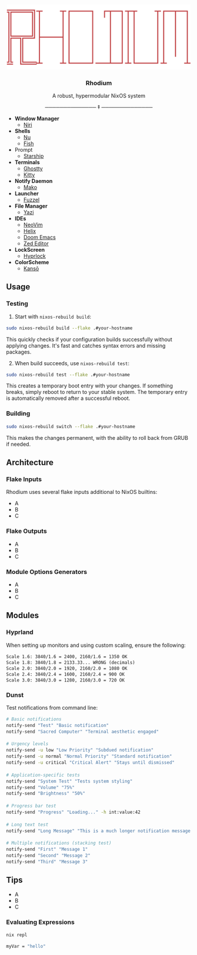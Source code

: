 <p align="center"><img src="assets/logo.png" width=500px></p>

<h3 align="center">Rhodium</h3>

<p align="center">A robust, hypermodular NixOS system</p>

<p align="center">────────────── ‡ ──────────────</p>

- **Window Manager**
    - [Niri](https://github.com/YaLTeR/niri/)
- **Shells**
    - [Nu](https://www.nushell.sh/)
    - [Fish](https://www.nushell.sh/)
- Prompt
    - [Starship](https://github.com/starship/starship)
- **Terminals**
    - [Ghostty](https://ghostty.org/)
    - [Kitty](https://ghostty.org/)
- **Notify Daemon**
    - [Mako](https://github.com/emersion/mako)
- **Launcher**
    - [Fuzzel](https://codeberg.org/dnkl/fuzzel)
- **File Manager**
    - [Yazi](https://github.com/sxyazi/yazi)
- **IDEs**
    - [NeoVim](https://neovim.io/doc/)
    - [Helix](https://docs.helix-editor.com/)
    - [Doom Emacs](https://docs.doomemacs.org/latest/)
    - [Zed Editor](https://zed.dev/)
- **LockScreen**
    - [Hyprlock](https://wiki.hyprland.org/Hypr-Ecosystem/hyprlock/)
- **ColorScheme**
    - [Kansō](https://github.com/webhooked/kanso.nvim)


## Usage

### Testing

1. Start with `nixos-rebuild build`:

```bash
sudo nixos-rebuild build --flake .#your-hostname
```

This quickly checks if your configuration builds successfully without applying changes. It's fast and catches syntax errors and missing packages.

2. When build succeeds, use `nixos-rebuild test`:

```bash
sudo nixos-rebuild test --flake .#your-hostname
```

This creates a temporary boot entry with your changes. If something breaks, simply reboot to return to your stable system. The temporary entry is automatically removed after a successful reboot.

### Building

```bash
sudo nixos-rebuild switch --flake .#your-hostname
```

This makes the changes permanent, with the ability to roll back from GRUB if needed.

## Architecture

### Flake Inputs

Rhodium uses several flake inputs additional to NixOS builtins:

- A
- B
- C

### Flake Outputs

- A
- B
- C

### Module Options Generators

- A
- B
- C

## Modules

### Hyprland

When setting up monitors and using custom scaling, ensure the following:

```text
Scale 1.6: 3840/1.6 = 2400, 2160/1.6 = 1350 OK
Scale 1.8: 3840/1.8 = 2133.33... WRONG (decimals)
Scale 2.0: 3840/2.0 = 1920, 2160/2.0 = 1080 OK
Scale 2.4: 3840/2.4 = 1600, 2160/2.4 = 900 OK
Scale 3.0: 3840/3.0 = 1280, 2160/3.0 = 720 OK 
```

### Dunst

Test notifications from command line:

```bash
# Basic notifications
notify-send "Test" "Basic notification"
notify-send "Sacred Computer" "Terminal aesthetic engaged"

# Urgency levels
notify-send -u low "Low Priority" "Subdued notification"
notify-send -u normal "Normal Priority" "Standard notification" 
notify-send -u critical "Critical Alert" "Stays until dismissed"

# Application-specific tests
notify-send "System Test" "Tests system styling"
notify-send "Volume" "75%"
notify-send "Brightness" "50%"

# Progress bar test
notify-send "Progress" "Loading..." -h int:value:42

# Long text test
notify-send "Long Message" "This is a much longer notification message to test how word wrapping and text formatting works with your new dunst configuration."

# Multiple notifications (stacking test)
notify-send "First" "Message 1"
notify-send "Second" "Message 2" 
notify-send "Third" "Message 3"
```

## Tips

- A
- B
- C

### Evaluating Expressions

```bash
nix repl
```

```nix
myVar = "hello"
```

